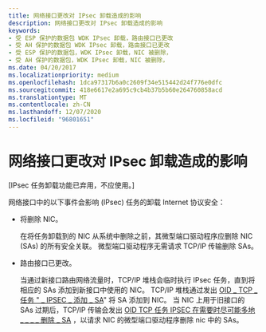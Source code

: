 ```yaml
---
title: 网络接口更改对 IPsec 卸载造成的影响
description: 网络接口更改对 IPsec 卸载造成的影响
keywords:
- 受 ESP 保护的数据包 WDK IPsec 卸载，路由接口已更改
- 受 AH 保护的数据包 WDK IPsec 卸载，路由接口已更改
- 受 ESP 保护的数据包，WDK IPsec 卸载，NIC 被删除，
- 受 AH 保护的数据包，WDK IPsec 卸载，NIC 被删除，
ms.date: 04/20/2017
ms.localizationpriority: medium
ms.openlocfilehash: 1dca97317b6a0c2609f34e515442d24f776e0dfc
ms.sourcegitcommit: 418e6617e2a695c9cb4b37b5b60e264760858acd
ms.translationtype: MT
ms.contentlocale: zh-CN
ms.lasthandoff: 12/07/2020
ms.locfileid: "96801651"
---
```

# <a name="impact-of-network-interface-changes-on-ipsec-offloads"></a>网络接口更改对 IPsec 卸载造成的影响

\[IPsec 任务卸载功能已弃用，不应使用。\]




网络接口中的以下事件会影响 (IPsec) 任务的卸载 Internet 协议安全：

-   将删除 NIC。

    在将任务卸载到的 NIC 从系统中删除之前，其微型端口驱动程序应删除 NIC (SAs) 的所有安全关联。 微型端口驱动程序无需请求 TCP/IP 传输删除 SAs。

-   路由接口已更改。

    当通过新接口路由网络流量时，TCP/IP 堆栈会临时执行 IPsec 任务，直到将相应的 SAs 添加到新接口中使用的 NIC。 TCP/IP 堆栈通过发出 [OID \_ TCP \_ 任务 " \_ IPSEC \_ 添加 \_ SA](./oid-tcp-task-ipsec-add-sa.md)" 将 SA 添加到 NIC。 当 NIC 上用于旧接口的 SAs 过期后，TCP/IP 传输会发出 [OID TCP 任务 IPSEC 在需要时尽可能多地 \_ \_ \_ \_ 删除 \_ SA](./oid-tcp-task-ipsec-delete-sa.md) ，以请求 NIC 的微型端口驱动程序删除 nic 中的 SAs。

 

